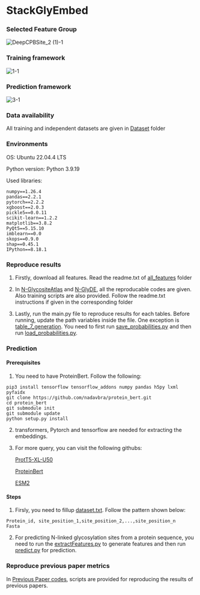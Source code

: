 # StackGlyEmbed

### Selected Feature Group
![DeepCPBSite_2 (1)-1](https://github.com/user-attachments/assets/7c21ce0b-324e-403d-ad52-ec1c8317d7ae)



### Training framework
![1-1](https://github.com/user-attachments/assets/644ab2bb-06b7-417f-81b8-9e9b999c7da1)


### Prediction framework
![3-1](https://github.com/user-attachments/assets/ba0c5b63-08e6-4a91-85e7-fab64c9afdd5)

### Data availability
All training and independent datasets are given in [Dataset](Dataset) folder

### Environments
OS: Ubuntu 22.04.4 LTS

Python version: Python 3.9.19


Used libraries: 
```
numpy==1.26.4
pandas==2.2.1
pytorch==2.2.2
xgboost==2.0.3
pickle5==0.0.11
scikit-learn==1.2.2
matplotlib==3.8.2
PyQt5==5.15.10
imblearn==0.0
skops==0.9.0
shap==0.45.1
IPython==8.18.1
```

### Reproduce results
1. Firstly, download all features. Read the readme.txt of  [all_features](all_features) folder

2. In [N-GlycositeAtlas](N-GlycositeAtlas) and [N-GlyDE](N-GlyDE), all the reproducable codes are given. Also training scripts are also provided. Follow the readme.txt instructions if given in the corresponding folder

3. Lastly, run the main.py file to reproduce results for each tables. Before running, update the path variables inside the file. One exception is [table_7_generation](N-GlycositeAtlas/table_7_generation). You need to first run [save_probabilities.py](N-GlycositeAtlas/table_7_generation/save_probabilities.py) and then run [load_probabilities.py](N-GlycositeAtlas/table_7_generation/load_probabilities.py).

### Prediction
#### Prerequisites
1. You need to have ProteinBert. Follow the following:
```
pip3 install tensorflow tensorflow_addons numpy pandas h5py lxml pyfaidx
git clone https://github.com/nadavbra/protein_bert.git
cd protein_bert
git submodule init
git submodule update
python setup.py install
```
2. transformers, Pytorch and tensorflow are needed for extracting the embeddings.

3. For more query, you can visit the following githubs:

    [ProtT5-XL-U50](https://github.com/agemagician/ProtTrans)

    [ProteinBert](https://github.com/nadavbra/protein_bert)

    [ESM2](https://github.com/facebookresearch/esm)

#### Steps
1. Firsly, you need to fillup [dataset.txt](prediction/dataset.txt). Follow the pattern shown below:

```
Protein_id, site_position_1,site_position_2,...,site_position_n
Fasta
```

2. For predicting N-linked glycosylation sites from a protein sequence, you need to run the [extractFeatures.py](prediction/extractFeatures.py) to generate features and then run [predict.py](prediction/predict.py) for prediction.

### Reproduce previous paper metrics
In [Previous Paper codes](<Previous Paper codes>), scripts are provided for reproducing the results of previous papers.
